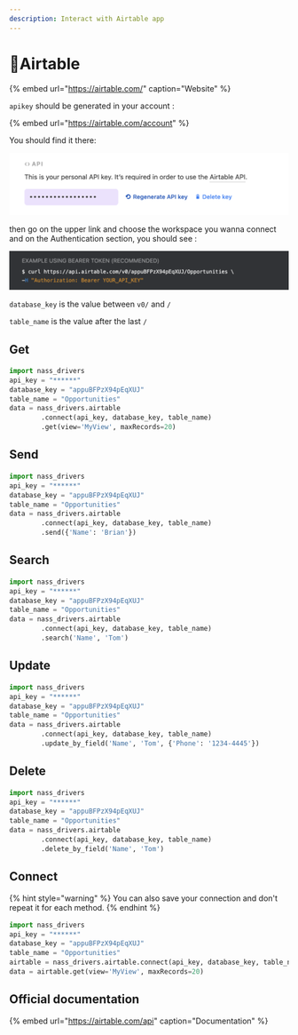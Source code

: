 ```yaml
---
description: Interact with Airtable app
---
```


# 💨Airtable

{% embed url="https://airtable.com/" caption="Website" %}

`apikey` should be generated in your account :

{% embed url="https://airtable.com/account" %}

You should find it there:

![Screenshot of account API section](.gitbook/assets/screenshot-2020-11-02-at-13.34.30.png)

then go on the upper link and choose the workspace you wanna connect and on the Authentication section, you should see :

![Screenshot of official doc](.gitbook/assets/screenshot-2020-11-02-at-13.30.21.png)

`database_key` is the value between `v0/` and `/` 

`table_name` is the value after the last `/` 

## Get

```python
import nass_drivers
api_key = "******"
database_key = "appuBFPzX94pEqXUJ"
table_name = "Opportunities"
data = nass_drivers.airtable
        .connect(api_key, database_key, table_name)
        .get(view='MyView', maxRecords=20)
```

## Send

```python
import nass_drivers
api_key = "******"
database_key = "appuBFPzX94pEqXUJ"
table_name = "Opportunities"
data = nass_drivers.airtable
        .connect(api_key, database_key, table_name)
        .send({'Name': 'Brian'})
```

## Search

```python
import nass_drivers
api_key = "******"
database_key = "appuBFPzX94pEqXUJ"
table_name = "Opportunities"
data = nass_drivers.airtable
        .connect(api_key, database_key, table_name)
        .search('Name', 'Tom')
```

## Update

```python
import nass_drivers
api_key = "******"
database_key = "appuBFPzX94pEqXUJ"
table_name = "Opportunities"
data = nass_drivers.airtable
        .connect(api_key, database_key, table_name)
        .update_by_field('Name', 'Tom', {'Phone': '1234-4445'})
```

## Delete

```python
import nass_drivers
api_key = "******"
database_key = "appuBFPzX94pEqXUJ"
table_name = "Opportunities"
data = nass_drivers.airtable
        .connect(api_key, database_key, table_name)
        .delete_by_field('Name', 'Tom')
```

## Connect

{% hint style="warning" %}
You can also save your connection and don't repeat it for each method.
{% endhint %}

```python
import nass_drivers
api_key = "******"
database_key = "appuBFPzX94pEqXUJ"
table_name = "Opportunities"
airtable = nass_drivers.airtable.connect(api_key, database_key, table_name)
data = airtable.get(view='MyView', maxRecords=20)
```

## Official documentation

{% embed url="https://airtable.com/api" caption="Documentation" %}

